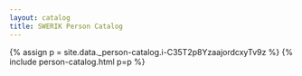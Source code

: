 ```yaml
---
layout: catalog
title: SWERIK Person Catalog
---
```

{% assign p = site.data._person-catalog.i-C35T2p8YzaajordcxyTv9z %}
{% include person-catalog.html p=p %}

